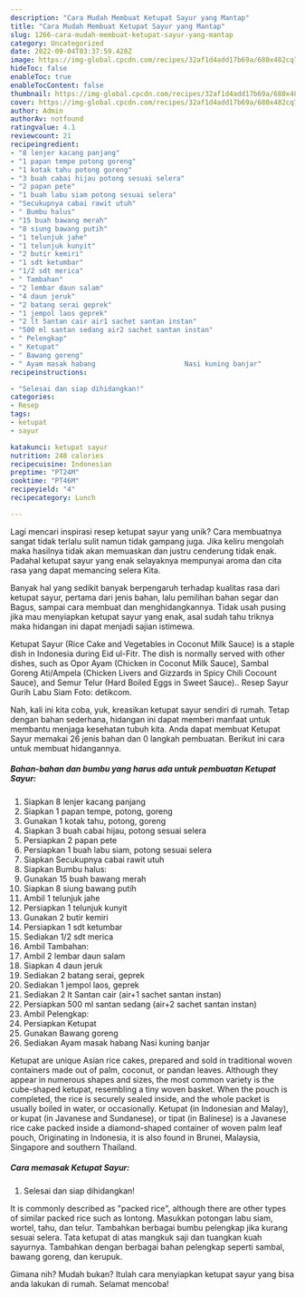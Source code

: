 ```yaml
---
description: "Cara Mudah Membuat Ketupat Sayur yang Mantap"
title: "Cara Mudah Membuat Ketupat Sayur yang Mantap"
slug: 1266-cara-mudah-membuat-ketupat-sayur-yang-mantap
category: Uncategorized
date: 2022-09-04T03:37:59.428Z
image: https://img-global.cpcdn.com/recipes/32af1d4add17b69a/680x482cq70/ketupat-sayur-foto-resep-utama.jpg
hideToc: false
enableToc: true
enableTocContent: false
thumbnail: https://img-global.cpcdn.com/recipes/32af1d4add17b69a/680x482cq70/ketupat-sayur-foto-resep-utama.jpg
cover: https://img-global.cpcdn.com/recipes/32af1d4add17b69a/680x482cq70/ketupat-sayur-foto-resep-utama.jpg
author: Admin
authorAv: notfound
ratingvalue: 4.1
reviewcount: 21
recipeingredient:
- "8 lenjer kacang panjang"
- "1 papan tempe potong goreng"
- "1 kotak tahu potong goreng"
- "3 buah cabai hijau potong sesuai selera"
- "2 papan pete"
- "1 buah labu siam potong sesuai selera"
- "Secukupnya cabai rawit utuh"
- " Bumbu halus"
- "15 buah bawang merah"
- "8 siung bawang putih"
- "1 telunjuk jahe"
- "1 telunjuk kunyit"
- "2 butir kemiri"
- "1 sdt ketumbar"
- "1/2 sdt merica"
- " Tambahan"
- "2 lembar daun salam"
- "4 daun jeruk"
- "2 batang serai geprek"
- "1 jempol laos geprek"
- "2 lt Santan cair air1 sachet santan instan"
- "500 ml santan sedang air2 sachet santan instan"
- " Pelengkap"
- " Ketupat"
- " Bawang goreng"
- " Ayam masak habang                      Nasi kuning banjar"
recipeinstructions:

- "Selesai dan siap dihidangkan!"
categories:
- Resep
tags:
- ketupat
- sayur

katakunci: ketupat sayur 
nutrition: 248 calories
recipecuisine: Indonesian
preptime: "PT24M"
cooktime: "PT46M"
recipeyield: "4"
recipecategory: Lunch

---
```





Lagi mencari inspirasi resep ketupat sayur yang unik? Cara membuatnya sangat tidak terlalu sulit namun tidak gampang juga. Jika keliru mengolah maka hasilnya tidak akan memuaskan dan justru cenderung tidak enak. Padahal ketupat sayur yang enak selayaknya mempunyai aroma dan cita rasa yang dapat memancing selera Kita.





Banyak hal yang sedikit banyak berpengaruh terhadap kualitas rasa dari ketupat sayur, pertama dari jenis bahan, lalu pemilihan bahan segar dan Bagus, sampai cara membuat dan menghidangkannya. Tidak usah pusing jika mau menyiapkan ketupat sayur yang enak,      asal sudah tahu triknya maka hidangan ini dapat menjadi sajian istimewa.














Ketupat Sayur (Rice Cake and Vegetables in Coconut Milk Sauce) is a staple dish in Indonesia during Eid ul-Fitr. The dish is normally served with other dishes, such as Opor Ayam (Chicken in Coconut Milk Sauce), Sambal Goreng Ati/Ampela (Chicken Livers and Gizzards in Spicy Chili Cocount Sauce), and Semur Telur (Hard Boiled Eggs in Sweet Sauce).. Resep Sayur Gurih Labu Siam Foto: detikcom.






Nah, kali ini kita coba, yuk, kreasikan ketupat sayur sendiri di rumah. Tetap dengan bahan sederhana, hidangan ini dapat memberi manfaat untuk membantu menjaga kesehatan tubuh kita. Anda dapat membuat Ketupat Sayur memakai 26 jenis bahan dan 0 langkah pembuatan. Berikut ini cara untuk membuat hidangannya.

<!--inarticleads1-->

##### Bahan-bahan dan bumbu yang harus ada untuk pembuatan Ketupat Sayur:

1. Siapkan 8 lenjer kacang panjang
1. Siapkan 1 papan tempe, potong, goreng
1. Gunakan 1 kotak tahu, potong, goreng
1. Siapkan 3 buah cabai hijau, potong sesuai selera
1. Persiapkan 2 papan pete
1. Persiapkan 1 buah labu siam, potong sesuai selera
1. Siapkan Secukupnya cabai rawit utuh
1. Siapkan  Bumbu halus:
1. Gunakan 15 buah bawang merah
1. Siapkan 8 siung bawang putih
1. Ambil 1 telunjuk jahe
1. Persiapkan 1 telunjuk kunyit
1. Gunakan 2 butir kemiri
1. Persiapkan 1 sdt ketumbar
1. Sediakan 1/2 sdt merica
1. Ambil  Tambahan:
1. Ambil 2 lembar daun salam
1. Siapkan 4 daun jeruk
1. Sediakan 2 batang serai, geprek
1. Sediakan 1 jempol laos, geprek
1. Sediakan 2 lt Santan cair (air+1 sachet santan instan)
1. Persiapkan 500 ml santan sedang (air+2 sachet santan instan)
1. Ambil  Pelengkap:
1. Persiapkan  Ketupat
1. Gunakan  Bawang goreng
1. Sediakan  Ayam masak habang                      Nasi kuning banjar


Ketupat are unique Asian rice cakes, prepared and sold in traditional woven containers made out of palm, coconut, or pandan leaves. Although they appear in numerous shapes and sizes, the most common variety is the cube-shaped ketupat, resembling a tiny woven basket. When the pouch is completed, the rice is securely sealed inside, and the whole packet is usually boiled in water, or occasionally. Ketupat (in Indonesian and Malay), or kupat (in Javanese and Sundanese), or tipat (in Balinese) is a Javanese rice cake packed inside a diamond-shaped container of woven palm leaf pouch, Originating in Indonesia, it is also found in Brunei, Malaysia, Singapore and southern Thailand. 

<!--inarticleads2-->

##### Cara memasak Ketupat Sayur:


1. Selesai dan siap dihidangkan!

It is commonly described as &#34;packed rice&#34;, although there are other types of similar packed rice such as lontong. Masukkan potongan labu siam, wortel, tahu, dan telur. Tambahkan berbagai bumbu pelengkap jika kurang sesuai selera. Tata ketupat di atas mangkuk saji dan tuangkan kuah sayurnya. Tambahkan dengan berbagai bahan pelengkap seperti sambal, bawang goreng, dan kerupuk. 

Gimana nih? Mudah bukan? Itulah cara menyiapkan ketupat sayur yang bisa anda lakukan di rumah. Selamat mencoba!
